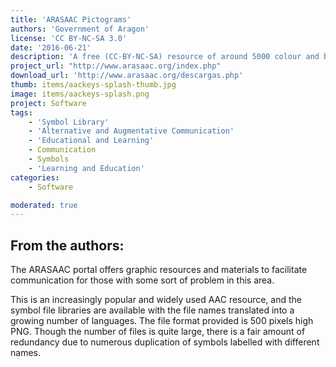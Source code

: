 ```yaml
---
title: 'ARASAAC Pictograms'
authors: 'Government of Aragon'
license: 'CC BY-NC-SA 3.0'
date: '2016-06-21'
description: 'A free (CC-BY-NC-SA) resource of around 5000 colour and black &amp; white pictographic symbols from Catedu and the Aragonese Portal of Augmentative and Alternative Communication in Spain.'
project_url: "http://www.arasaac.org/index.php"
download_url: 'http://www.arasaac.org/descargas.php'
thumb: items/aackeys-splash-thumb.jpg
image: items/aackeys-splash.png
project: Software
tags:
    - 'Symbol Library'
    - 'Alternative and Augmentative Communication'
    - 'Educational and Learning'
    - Communication
    - Symbols
    - 'Learning and Education'
categories:
    - Software

moderated: true
---
```

From the authors:
-----------------

The ARASAAC portal offers graphic resources and materials to facilitate communication for those with some sort of problem in this area.

This is an increasingly popular and widely used AAC resource, and the symbol file libraries are available with the file names translated into a growing number of languages. The file format provided is 500 pixels high PNG. Though the number of files is quite large, there is a fair amount of redundancy due to numerous duplication of symbols labelled with different names.
